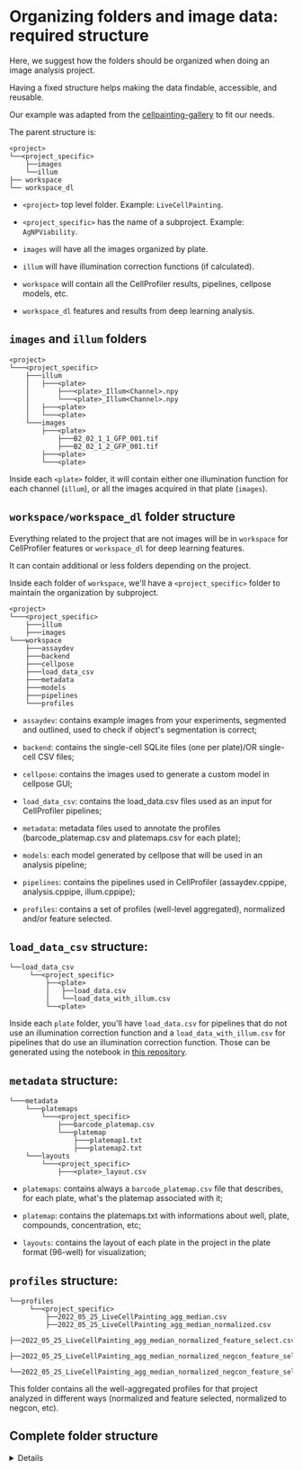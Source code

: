 # Organizing folders and image data: required structure

Here, we suggest how the folders should be organized when doing an image analysis project. 

Having a fixed structure helps making the data findable, accessible, and reusable. 

Our example was adapted from the [cellpainting-gallery](https://github.com/broadinstitute/cellpainting-gallery/blob/main/folder_structure.md) to fit our needs.

The parent structure is:

```
<project>
└──<project_specific>
    ├──images
    └──illum
├── workspace
└── workspace_dl
```
- `<project>` top level folder. Example: `LiveCellPainting`.

- `<project_specific>` has the name of a subproject. Example: `AgNPViability`. 

- `images` will have all the images organized by plate.

- `illum` will have illumination correction functions (if calculated).

- `workspace` will contain all the CellProfiler results, pipelines, cellpose models, etc.

- `workspace_dl` features and results from deep learning analysis. 

## `images` and `illum` folders

```
<project>
└───<project_specific>
    ├───illum
    │   ├───<plate>
    │       ├───<plate>_Illum<Channel>.npy
    │       └───<plate>_Illum<Channel>.npy
    │   ├───<plate>
    │   └───<plate>
    └───images
        ├───<plate>
            ├───B2_02_1_1_GFP_001.tif
            ├───B2_02_1_2_GFP_001.tif
        ├───<plate>
        └───<plate>
```

Inside each `<plate>` folder, it will contain either one illumination function for each channel (`illum`), or all the images acquired in that plate (`images`).

## `workspace/workspace_dl` folder structure

Everything related to the project that are not images will be in `workspace` for CellProfiler features or `workspace_dl` for deep learning features.

It can contain additional or less folders depending on the project.

Inside each folder of `workspace`, we'll have a `<project_specific>` folder to maintain the organization by subproject.

```
<project>
└───<project_specific>
    ├───illum
    ├───images
└───workspace
    ├───assaydev
    ├───backend
    ├───cellpose
    ├───load_data_csv
    ├───metadata
    ├───models
    ├───pipelines
    └───profiles
```

- `assaydev`: contains example images from your experiments, segmented and outlined, used to check if object's segmentation is correct;

- `backend`:  contains the single-cell SQLite files (one per plate)/OR single-cell CSV files;

- `cellpose`: contains the images used to generate a custom model in cellpose GUI;

- `load_data_csv`: contains the load_data.csv files used as an input for CellProfiler pipelines;

- `metadata`: metadata files used to annotate the profiles (barcode_platemap.csv and platemaps.csv for each plate);

- `models`: each model generated by cellpose that will be used in an analysis pipeline;

- `pipelines`: contains the pipelines used in CellProfiler (assaydev.cppipe, analysis.cppipe, illum.cppipe);

- `profiles`: contains a set of profiles (well-level aggregated), normalized and/or feature selected.

## `load_data_csv` structure:

```
└──load_data_csv
     └──<project_specific>
         ├──<plate>
         │   ├──load_data.csv
         │   └──load_data_with_illum.csv
         └──<plate>
```

Inside each `plate` folder, you'll have `load_data.csv` for pipelines that do not use an illumination correction function and a `load_data_with_illum.csv` for pipelines that do use an illumination correction function. Those can be generated using the notebook in [this repository](https://github.com/fefossa/LoadDataGenerator).


## `metadata` structure:

```
└───metadata
    └───platemaps
        └───<project_specific>
            ├───barcode_platemap.csv
            └───platemap
                ├───platemap1.txt
                ├───platemap2.txt
    └───layouts
        └───<project_specific>
            ├───<plate>_layout.csv
```
 - `platemaps`: contains always a `barcode_platemap.csv` file that describes, for each plate, what's the platemap associated with it;

 - `platemap`: contains the platemaps.txt with informations about well, plate, compounds, concentration, etc;

 - `layouts`: contains the layout of each plate in the project in the plate format (96-well) for visualization;


## `profiles` structure:

```
└──profiles
     └──<project_specific>
         ├──2022_05_25_LiveCellPainting_agg_median.csv
         ├──2022_05_25_LiveCellPainting_agg_median_normalized.csv
         ├──2022_05_25_LiveCellPainting_agg_median_normalized_feature_select.csv
         ├──2022_05_25_LiveCellPainting_agg_median_normalized_negcon_feature_select.csv
         └──2022_05_25_LiveCellPainting_agg_median_normalized_negcon_feature_select_pycombat.csv
```

This folder contains all the well-aggregated profiles for that project analyzed in different ways (normalized and feature selected, normalized to negcon, etc).

## Complete folder structure

<details>
<summary>Details</summary>
<br>

```
CellRecovery
└───2022_05_25_LiveCellPainting
    └───illum
    │   ├───220508_09856_Plate_1
    │       ├───<plate>_Illum<Channel>.npy
    │       └───<plate>_Illum<Channel>.npy
    │   ├───220510_89856_Plate_1
    │   └───220515_09853_Plate_1
    └───images
        ├───220508_09856_Plate_1
            ├───B2_02_1_1_GFP_001.tif
            ├───B2_02_1_2_GFP_001.tif
        ├───220510_89856_Plate_1
        └───220515_09853_Plate_1
└──workspace
    └───assaydev
        └───2022_05_25_LiveCellPainting
            └───montage_segmentation.png
    └───backend
        └───2022_05_25_LiveCellPainting
            └───220508_09856_Plate_1
                ├──2022_05_25_LiveCellPainting_single_cells.csv
                └──2022_05_25_LiveCellPainting_single_cells.sqlite
    └───cellpose
        └───2022_05_25_LiveCellPainting
            ├──train
                └───models
            └───test
    └──load_data_csv
        └──2022_05_25_LiveCellPainting
            ├──220508_09856_Plate_1
            │   ├──load_data.csv
            │   └──load_data_with_illum.csv
            └──220510_89856_Plate_1
    └───metadata
        ├───platemaps
            └───2022_05_25_LiveCellPainting
                ├───barcode_platemap.csv
                └───platemap
                    ├───platemap1.txt
                    ├───platemap2.txt
        └───layouts
            └───2022_05_25_LiveCellPainting
                ├──220508_09856_Plate_1_layout.csv
                └──220510_89856_Plate_1_layout.csv
    └───metadata
        └───2022_05_25_LiveCellPainting
            ├───cellpose_model_hoechst
    └───pipelines
        └───2022_05_25_LiveCellPainting
            ├───assaydev.cppipe
            ├───analysis.cppipe
            └───illum.cppipe
    └──profiles
        └──2022_05_25_LiveCellPainting
            ├──2022_05_25_LiveCellPainting_agg_median.csv
            ├──2022_05_25_LiveCellPainting_agg_median_normalized.csv
            ├──2022_05_25_LiveCellPainting_agg_median_normalized_feature_select.csv
            ├──2022_05_25_LiveCellPainting_agg_median_normalized_negcon_feature_select.csv
            └──2022_05_25_LiveCellPainting_agg_median_normalized_negcon_feature_select_pycombat.csv
```
</details>
